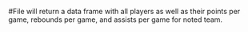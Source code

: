 #File will return a data frame with all players as well as their points per game, rebounds per game, and assists per game for noted team.
